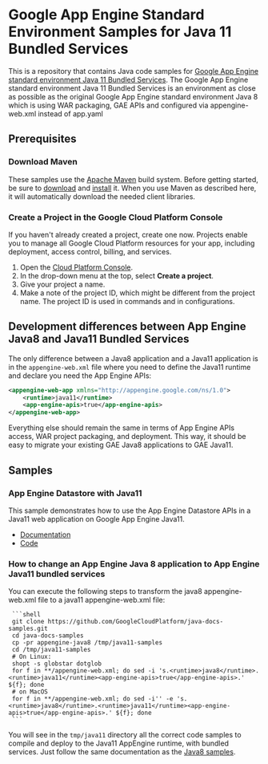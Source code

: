 # Google App Engine Standard Environment Samples for Java 11 Bundled Services

This is a repository that contains Java code samples for [Google App Engine
standard environment Java 11 Bundled Services][ae-docs].
The Google App Engine standard environment Java 11 Bundled Services is an environment 
as close as possible as the original Google App Engine standard environment Java 8
which is using WAR packaging, GAE APIs and configured via appengine-web.xml instead of app.yaml

[ae-docs]: https://cloud.google.com/appengine/docs/standard/java11/services/access

## Prerequisites

### Download Maven

These samples use the [Apache Maven][maven] build system. Before getting
started, be sure to [download][maven-download] and [install][maven-install] it.
When you use Maven as described here, it will automatically download the needed
client libraries.

[maven]: https://maven.apache.org
[maven-download]: https://maven.apache.org/download.cgi
[maven-install]: https://maven.apache.org/install.html
[java8-samples]: https://github.com/GoogleCloudPlatform/java-docs-samples/tree/main/appengine-java8#readme

### Create a Project in the Google Cloud Platform Console

If you haven't already created a project, create one now. Projects enable you to
manage all Google Cloud Platform resources for your app, including deployment,
access control, billing, and services.

1. Open the [Cloud Platform Console][cloud-console].
1. In the drop-down menu at the top, select **Create a project**.
1. Give your project a name.
1. Make a note of the project ID, which might be different from the project
   name. The project ID is used in commands and in configurations.

[cloud-console]: https://console.cloud.google.com/


## Development differences between App Engine Java8 and Java11 Bundled Services

The only difference between a Java8 application and a Java11 application is in the `appengine-web.xml` file
where you need to define the Java11 runtime and declare you need the App Engine APIs:

```XML
<appengine-web-app xmlns="http://appengine.google.com/ns/1.0">
    <runtime>java11</runtime>
    <app-engine-apis>true</app-engine-apis>
</appengine-web-app>
```

Everything else should remain the same in terms of App Engine APIs access, WAR project packaging, and deployment.
This way, it should  be easy to migrate your existing GAE Java8 applications to GAE Java11.

## Samples

### App Engine Datastore with Java11

This sample demonstrates how to use the App Engine Datastore APIs in a Java11 web application on Google App Engine Java11.

- [Documentation][ae-docs]
- [Code](https://github.com/GoogleCloudPlatform/java-docs-samples/tree/main/appengine-standard-java11-bunded-services/datastore)

### How to change an App Engine Java 8 application to App Engine Java11 bundled services

You can execute the following steps to transform the java8 appengine-web.xml file to a java11 appengine-web.xml file:

     ```shell
	 git clone https://github.com/GoogleCloudPlatform/java-docs-samples.git
	 cd java-docs-samples
	 cp -pr appengine-java8 /tmp/java11-samples
	 cd /tmp/java11-samples
	 # On Linux:
	 shopt -s globstar dotglob
     for f in **/appengine-web.xml; do sed -i 's.<runtime>java8</runtime>.<runtime>java11</runtime><app-engine-apis>true</app-engine-apis>.' ${f}; done 
	 # on MacOS
     for f in **/appengine-web.xml; do sed -i'' -e 's.<runtime>java8</runtime>.<runtime>java11</runtime><app-engine-apis>true</app-engine-apis>.' ${f}; done
	 ```
	 
You will see in the `tmp/java11` directory all the correct code samples to compile and deploy to the Java11 AppEngine runtime, with bundled services.
Just follow the same documentation as the [Java8 samples][java8-samples].
	 
	 

